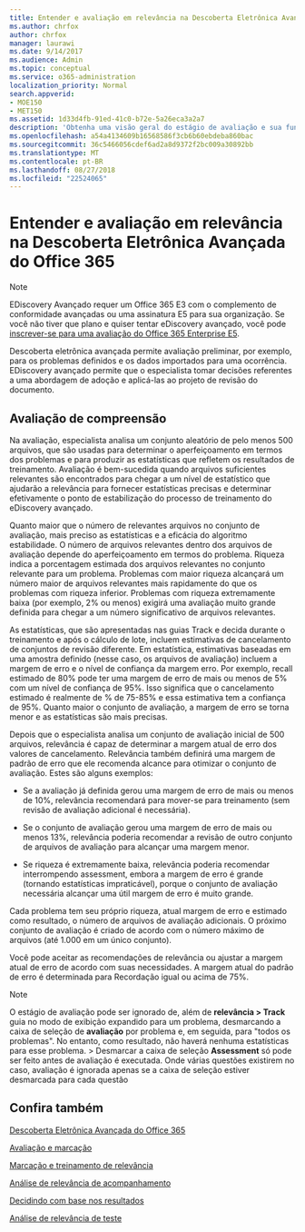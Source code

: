```yaml
---
title: Entender e avaliação em relevância na Descoberta Eletrônica Avançada do Office 365
ms.author: chrfox
author: chrfox
manager: laurawi
ms.date: 9/14/2017
ms.audience: Admin
ms.topic: conceptual
ms.service: o365-administration
localization_priority: Normal
search.appverid:
- MOE150
- MET150
ms.assetid: 1d33d4fb-91ed-41c0-b72e-5a26eca3a2a7
description: 'Obtenha uma visão geral do estágio de avaliação e sua função na determinação o aperfeiçoamento em termos de problemas durante o treinamento de relevância no eDiscovery avançadas do Office 365.  '
ms.openlocfilehash: a54a4134609b16568586f3cb6b60ebdeba860bac
ms.sourcegitcommit: 36c5466056cdef6ad2a8d9372f2bc009a30892bb
ms.translationtype: MT
ms.contentlocale: pt-BR
ms.lasthandoff: 08/27/2018
ms.locfileid: "22524065"
---
```

# <a name="understand-assessment-in-relevance-in-office-365-advanced-ediscovery"></a>Entender e avaliação em relevância na Descoberta Eletrônica Avançada do Office 365

> [!NOTE]
> EDiscovery Avançado requer um Office 365 E3 com o complemento de conformidade avançadas ou uma assinatura E5 para sua organização. Se você não tiver que plano e quiser tentar eDiscovery avançado, você pode [inscrever-se para uma avaliação do Office 365 Enterprise E5](https://go.microsoft.com/fwlink/p/?LinkID=698279). 
  
Descoberta eletrônica avançada permite avaliação preliminar, por exemplo, para os problemas definidos e os dados importados para uma ocorrência. EDiscovery avançado permite que o especialista tomar decisões referentes a uma abordagem de adoção e aplicá-las ao projeto de revisão do documento.
  
## <a name="understanding-assessment"></a>Avaliação de compreensão

Na avaliação, especialista analisa um conjunto aleatório de pelo menos 500 arquivos, que são usadas para determinar o aperfeiçoamento em termos dos problemas e para produzir as estatísticas que refletem os resultados de treinamento. Avaliação é bem-sucedida quando arquivos suficientes relevantes são encontrados para chegar a um nível de estatístico que ajudarão a relevância para fornecer estatísticas precisas e determinar efetivamente o ponto de estabilização do processo de treinamento do eDiscovery avançado. 
  
Quanto maior que o número de relevantes arquivos no conjunto de avaliação, mais preciso as estatísticas e a eficácia do algoritmo estabilidade. O número de arquivos relevantes dentro dos arquivos de avaliação depende do aperfeiçoamento em termos do problema. Riqueza indica a porcentagem estimada dos arquivos relevantes no conjunto relevante para um problema. Problemas com maior riqueza alcançará um número maior de arquivos relevantes mais rapidamente do que os problemas com riqueza inferior. Problemas com riqueza extremamente baixa (por exemplo, 2% ou menos) exigirá uma avaliação muito grande definida para chegar a um número significativo de arquivos relevantes.
  
As estatísticas, que são apresentadas nas guias Track e decida durante o treinamento e após o cálculo de lote, incluem estimativas de cancelamento de conjuntos de revisão diferente. Em estatística, estimativas baseadas em uma amostra definido (nesse caso, os arquivos de avaliação) incluem a margem de erro e o nível de confiança da margem erro. Por exemplo, recall estimado de 80% pode ter uma margem de erro de mais ou menos de 5% com um nível de confiança de 95%. Isso significa que o cancelamento estimado é realmente de % de 75-85% e essa estimativa tem a confiança de 95%. Quanto maior o conjunto de avaliação, a margem de erro se torna menor e as estatísticas são mais precisas. 
  
Depois que o especialista analisa um conjunto de avaliação inicial de 500 arquivos, relevância é capaz de determinar a margem atual de erro dos valores de cancelamento. Relevância também definirá uma margem de padrão de erro que ele recomenda alcance para otimizar o conjunto de avaliação. Estes são alguns exemplos:
  
- Se a avaliação já definida gerou uma margem de erro de mais ou menos de 10%, relevância recomendará para mover-se para treinamento (sem revisão de avaliação adicional é necessária). 
    
- Se o conjunto de avaliação gerou uma margem de erro de mais ou menos 13%, relevância poderia recomendar a revisão de outro conjunto de arquivos de avaliação para alcançar uma margem menor. 
    
- Se riqueza é extremamente baixa, relevância poderia recomendar interrompendo assessment, embora a margem de erro é grande (tornando estatísticas impraticável), porque o conjunto de avaliação necessária alcançar uma útil margem de erro é muito grande.
    
Cada problema tem seu próprio riqueza, atual margem de erro e estimado como resultado, o número de arquivos de avaliação adicionais. O próximo conjunto de avaliação é criado de acordo com o número máximo de arquivos (até 1.000 em um único conjunto).
  
Você pode aceitar as recomendações de relevância ou ajustar a margem atual de erro de acordo com suas necessidades. A margem atual do padrão de erro é determinada para Recordação igual ou acima de 75%.
  
> [!NOTE]
> O estágio de avaliação pode ser ignorado de, além de **relevância \> Track** guia no modo de exibição expandido para um problema, desmarcando a caixa de seleção de **avaliação** por problema e, em seguida, para "todos os problemas". No entanto, como resultado, não haverá nenhuma estatísticas para esse problema. > Desmarcar a caixa de seleção **Assessment** só pode ser feito antes de avaliação é executada. Onde várias questões existirem no caso, avaliação é ignorada apenas se a caixa de seleção estiver desmarcada para cada questão 
  
## <a name="see-also"></a>Confira também

[Descoberta Eletrônica Avançada do Office 365](office-365-advanced-ediscovery.md)
  
[Avaliação e marcação](tagging-and-assessment-in-advanced-ediscovery.md)
  
[Marcação e treinamento de relevância](tagging-and-relevance-training-in-advanced-ediscovery.md)
  
[Análise de relevância de acompanhamento](track-relevance-analysis-in-advanced-ediscovery.md)
  
[Decidindo com base nos resultados](decision-based-on-the-results-in-advanced-ediscovery.md)
  
[Análise de relevância de teste](test-relevance-analysis-in-advanced-ediscovery.md)

